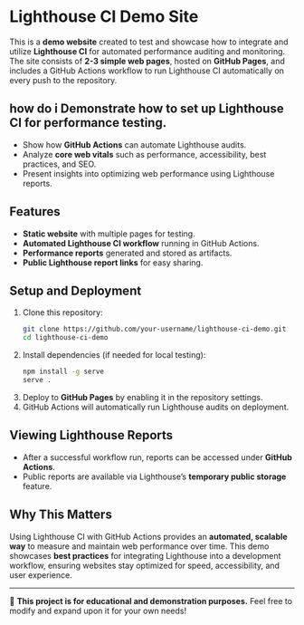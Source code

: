 # Lighthouse CI Demo Site

This is a **demo website** created to test and showcase how to integrate and utilize **Lighthouse CI** for automated performance auditing and monitoring. The site consists of **2-3 simple web pages**, hosted on **GitHub Pages**, and includes a GitHub Actions workflow to run Lighthouse CI automatically on every push to the repository.

## how do i Demonstrate how to set up **Lighthouse CI** for performance testing.

- Show how **GitHub Actions** can automate Lighthouse audits.
- Analyze **core web vitals** such as performance, accessibility, best practices, and SEO.
- Present insights into optimizing web performance using Lighthouse reports.

## Features

- **Static website** with multiple pages for testing.
- **Automated Lighthouse CI workflow** running in GitHub Actions.
- **Performance reports** generated and stored as artifacts.
- **Public Lighthouse report links** for easy sharing.

## Setup and Deployment

1. Clone this repository:
   ```sh
   git clone https://github.com/your-username/lighthouse-ci-demo.git
   cd lighthouse-ci-demo
   ```
2. Install dependencies (if needed for local testing):
   ```sh
   npm install -g serve
   serve .
   ```
3. Deploy to **GitHub Pages** by enabling it in the repository settings.
4. GitHub Actions will automatically run Lighthouse audits on deployment.

## Viewing Lighthouse Reports

- After a successful workflow run, reports can be accessed under **GitHub Actions**.
- Public reports are available via Lighthouse’s **temporary public storage** feature.

## Why This Matters

Using Lighthouse CI with GitHub Actions provides an **automated, scalable way** to measure and maintain web performance over time. This demo showcases **best practices** for integrating Lighthouse into a development workflow, ensuring websites stay optimized for speed, accessibility, and user experience.

---

📌 **This project is for educational and demonstration purposes.** Feel free to modify and expand upon it for your own needs!

